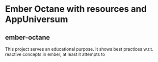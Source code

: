 # Ember Octane with resources and AppUniversum
## ember-octane

This project serves an educational purpose.
It shows best practices w.r.t. reactive concepts in ember, at least it attempts to


